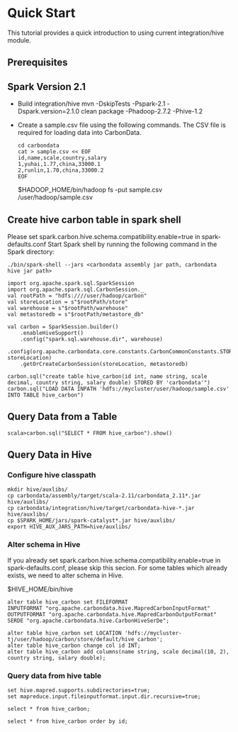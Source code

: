 <!--
    Licensed to the Apache Software Foundation (ASF) under one
    or more contributor license agreements.  See the NOTICE file
    distributed with this work for additional information
    regarding copyright ownership.  The ASF licenses this file
    to you under the Apache License, Version 2.0 (the
    "License"); you may not use this file except in compliance
    with the License.  You may obtain a copy of the License at

      http://www.apache.org/licenses/LICENSE-2.0

    Unless required by applicable law or agreed to in writing,
    software distributed under the License is distributed on an
    "AS IS" BASIS, WITHOUT WARRANTIES OR CONDITIONS OF ANY
    KIND, either express or implied.  See the License for the
    specific language governing permissions and limitations
    under the License.
-->

# Quick Start
This tutorial provides a quick introduction to using current integration/hive module.

## Prerequisites
## Spark Version 2.1
* Build integration/hive
mvn -DskipTests -Pspark-2.1 -Dspark.version=2.1.0 clean package -Phadoop-2.7.2 -Phive-1.2


* Create a sample.csv file using the following commands. The CSV file is required for loading data into CarbonData.

  ```
  cd carbondata
  cat > sample.csv << EOF
  id,name,scale,country,salary
  1,yuhai,1.77,china,33000.1
  2,runlin,1.70,china,33000.2
  EOF
  ```
  $HADOOP_HOME/bin/hadoop fs -put sample.csv /user/hadoop/sample.csv

## Create hive carbon table in spark shell

Please set spark.carbon.hive.schema.compatibility.enable=true in spark-defaults.conf
Start Spark shell by running the following command in the Spark directory:

```
./bin/spark-shell --jars <carbondata assembly jar path, carbondata hive jar path>
```

```
import org.apache.spark.sql.SparkSession
import org.apache.spark.sql.CarbonSession._
val rootPath = "hdfs:////user/hadoop/carbon"
val storeLocation = s"$rootPath/store"
val warehouse = s"$rootPath/warehouse"
val metastoredb = s"$rootPath/metastore_db"

val carbon = SparkSession.builder()
    .enableHiveSupport()
    .config("spark.sql.warehouse.dir", warehouse)
    .config(org.apache.carbondata.core.constants.CarbonCommonConstants.STORE_LOCATION, storeLocation)
    .getOrCreateCarbonSession(storeLocation, metastoredb)

carbon.sql("create table hive_carbon(id int, name string, scale decimal, country string, salary double) STORED BY 'carbondata'")
carbon.sql("LOAD DATA INPATH 'hdfs://mycluster/user/hadoop/sample.csv' INTO TABLE hive_carbon")

```

## Query Data from a Table

```
scala>carbon.sql("SELECT * FROM hive_carbon").show()
```

## Query Data in Hive

### Configure hive classpath
```
mkdir hive/auxlibs/
cp carbondata/assembly/target/scala-2.11/carbondata_2.11*.jar hive/auxlibs/
cp carbondata/integration/hive/target/carbondata-hive-*.jar hive/auxlibs/
cp $SPARK_HOME/jars/spark-catalyst*.jar hive/auxlibs/
export HIVE_AUX_JARS_PATH=hive/auxlibs/
```

### Alter schema in Hive
If you already set spark.carbon.hive.schema.compatibility.enable=true in spark-defaults.conf, please skip this secion.
For some tables which already exists, we need to alter schema in Hive.

$HIVE_HOME/bin/hive

```
alter table hive_carbon set FILEFORMAT
INPUTFORMAT "org.apache.carbondata.hive.MapredCarbonInputFormat"
OUTPUTFORMAT "org.apache.carbondata.hive.MapredCarbonOutputFormat"
SERDE "org.apache.carbondata.hive.CarbonHiveSerDe";

alter table hive_carbon set LOCATION 'hdfs://mycluster-tj/user/hadoop/carbon/store/default/hive_carbon';
alter table hive_carbon change col id INT;
alter table hive_carbon add columns(name string, scale decimal(10, 2), country string, salary double);

```

### Query data from hive table
```
set hive.mapred.supports.subdirectories=true;
set mapreduce.input.fileinputformat.input.dir.recursive=true;

select * from hive_carbon;

select * from hive_carbon order by id;
```



